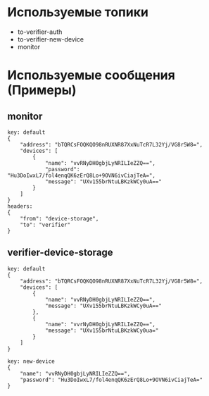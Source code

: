 # Используемые топики
* to-verifier-auth
* to-verifier-new-device
* monitor

# Используемые сообщения (Примеры)
## monitor 
```
key: default
{
	"address": "bTQRCsFOQKQO98nRUXNR87XxNuTcR7L32Yj/VG8r5W8=",
	"devices": [
		{
			"name": "vvRNyDH0gbjLyNRILIeZZQ==",
			"password": "Hu3DoIwxL7/fol4enqQK6zErQ8Lo+9OVN6ivCiajTeA=",
			"message": "UXv155brNtuLBKzkWCy0uA=="
		}
	]
}
headers:
{
	"from": "device-storage",
	"to": "verifier"
}
```

## verifier-device-storage

```
key: default
{
	"address": "bTQRCsFOQKQO98nRUXNR87XxNuTcR7L32Yj/VG8r5W8=",
	"devices": [
		{
			"name": "vvRNyDH0gbjLyNRILIeZZQ==",
			"message": "UXv155brNtuLBKzkWCy0uA=="
		},
		{
			"name": "vvrNyDH0gbjLyNRILIeZZQ==",
			"message": "UXv155brNtuLBKzkWCy0ua="
		}
	]
}
```
```
key: new-device
{
	"name": "vvRNyDH0gbjLyNRILIeZZQ==",
	"password": "Hu3DoIwxL7/fol4enqQK6zErQ8Lo+9OVN6ivCiajTeA="
}
```